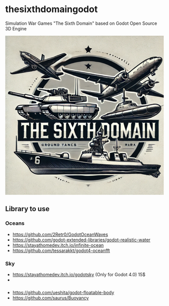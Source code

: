 # thesixthdomaingodot
Simulation War Games "The Sixth Domain" based on Godot Open Source 3D Engine

![The Sixth Domain Logo](TheSixthDomainLogo.png)

## Library to use

### Oceans

- https://github.com/2Retr0/GodotOceanWaves
- https://github.com/godot-extended-libraries/godot-realistic-water
- https://stayathomedev.itch.io/infinite-ocean
- https://github.com/tessarakkt/godot4-oceanfft

### Sky

- https://stayathomedev.itch.io/godotsky (Only for Godot 4.0) 15$
- 


### 
- https://github.com/ueshita/godot-floatable-body
- https://github.com/saurus/Buoyancy
